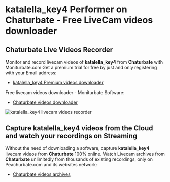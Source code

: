 # katalella_key4 Performer on Chaturbate - Free LiveCam videos downloader

## Chaturbate Live Videos Recorder

Monitor and record livecam videos of **katalella_key4** from **Chaturbate** with Moniturbate.com
Get a premium trial for free by just and only registering with your Email address:
* [katalella_key4 Premium videos downloader](https://moniturbate.com/request-demo-licence-key.html)

Free livecam videos downloader - Moniturbate Software:
* [Chaturbate videos downloader](https://moniturbate.com/moniturbate-download-software.html)

![katalella_key4 livecam videos recorder](https://peachurnet.com/templates/moniturbate-software.png)


## Capture katalella_key4 videos from the Cloud and watch your recordings on Streaming

Without the need of downloading a software, capture **katalella_key4** livecam videos from **Chaturbate** 100% online.
Watch Livecam archives from **Chaturbate** unlimitedly from thousands of existing recordings, only on Peachurbate.com and its websites network:
* [Chaturbate videos archives](https://peachurnet.com/)